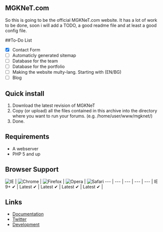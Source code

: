 ## MGKNeT.com
So this is going to be the official MGKNeT.com website. It has a lot of work to be done, soon i will add a TODO, a good readme file and at least a good config file.

##To-Do List
- [x] Contact Form
- [ ] Automaticly generated sitemap
- [ ] Database for the team
- [ ] Database for the portfolio
- [ ] Making the website multy-lang. Starting with (EN/BG)
- [ ] Blog 

## Quick install
 1. Download the latest revision of MGKNeT
 2. Copy (or upload) all the files contained in this archive into the directory where you want to run your forums. (e.g. /home/user/www/mgknet/)
 3. Done.
 
 ## Requirements
 - A webserver
 - PHP 5 and up

## Browser Support

![IE](https://mgknet.com/images/browsers/internet-explorer_48x48.png) | ![Chrome](https://mgknet.com/images/browsers/chrome_48x48.png) | ![Firefox](https://mgknet.com/images/browsers/firefox_48x48.png) | ![Opera](https://mgknet.com/images/browsers/opera_48x48.png) |
![Safari](https://mgknet.com/images/browsers/safari_48x48.png)
--- | --- | --- | --- | --- |
IE 9+ ✔ | Latest ✔ | Latest ✔ | Latest ✔ | Latest ✔ |

## Links
 - [Documentation](http://punbb.informer.com/wiki/)
 - [Twitter](https://twitter.com/mgknetwork)
 - [Development](https://github.com/MGKNeT/MGKNeT.com)
